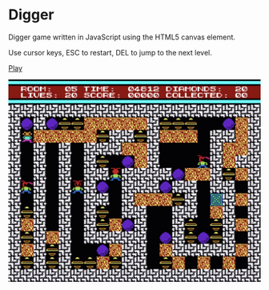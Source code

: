 # Digger

Digger game written in JavaScript using the HTML5 canvas element. 

Use cursor keys, ESC to restart, DEL to jump to the next level.

[Play](https://lutzroeder.github.io/digger)

<a href="https://lutzroeder.github.com/digger"><img src=".github/screenshot.png" alt="Screenshot" align="left" width="640"></a>

